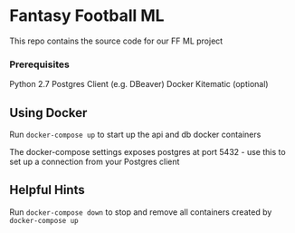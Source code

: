# Fantasy Football ML

This repo contains the source code for our FF ML project

### Prerequisites

Python 2.7
Postgres Client (e.g. DBeaver)
Docker
Kitematic (optional)

## Using Docker

Run ```docker-compose up``` to start up the api and db docker containers

The docker-compose settings exposes postgres at port 5432 - use this to set up a connection from your Postgres client

## Helpful Hints

Run ```docker-compose down``` to stop and remove all containers created by ```docker-compose up```
